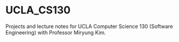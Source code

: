 # UCLA_CS130
Projects and lecture notes for UCLA Computer Science 130 (Software Engineering) with Professor Miryung Kim.
